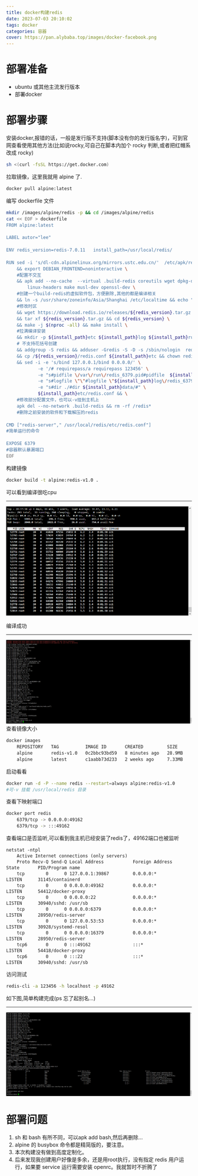 ```yaml
---
title: docker构建redis
date: 2023-07-03 20:10:02
tags: docker
categories: 容器
cover: https://pan.alybaba.top/images/docker-facebook.png
---
```

# 部署准备
- ubuntu 或其他主流发行版本
- 部署docker
# 部署步骤
安装docker,报错的话，一般是发行版不支持(脚本没有你的发行版名字)，可到官网查看使用其他方法(比如说rocky,可自己在脚本内加个 rocky 判断,或者把红帽系改成 rocky)
```bash
sh <(curl -fsSL https://get.docker.com)
```
拉取镜像，这里我就用 alpine 了.
```bash
docker pull alpine:latest
```
编写 dockerfile 文件
```bash
mkdir /images/alpine/redis -p && cd /images/alpine/redis 
cat << EOF > dockerfile
FROM alpine:latest

LABEL autor="lee"

ENV redis_version=redis-7.0.11   install_path=/usr/local/redis/

RUN sed -i 's/dl-cdn.alpinelinux.org/mirrors.ustc.edu.cn/'  /etc/apk/repositories \
    && export DEBIAN_FRONTEND=noninteractive \
    #配置不交互
    && apk add --no-cache  --virtual .build-redis coreutils wget dpkg-dev dpkg gcc tzdata\
        linux-headers make musl-dev openssl-dev \
    #创建一个build-redis的虚拟软件包，方便删除,其他的都是编译相关
    && ln -s /usr/share/zoneinfo/Asia/Shanghai /etc/localtime && echo "Asia/Shanghai" > /etc/timezone \
    #修改时区
    && wget https://download.redis.io/releases/${redis_version}.tar.gz \
    && tar xf ${redis_version}.tar.gz && cd ${redis_version} \
    && make -j $(nproc -all) && make install \
    #拉满编译安装
    && mkdir -p ${install_path}etc ${install_path}log ${install_path}run ${install_path}data \
    # 不支持花括号创建
    && addgroup -S redis && adduser -Gredis -S -D -s /sbin/nologin  redis \
    && cp /${redis_version}/redis.conf ${install_path}etc && chown redis.redis ${install_path} \
    && sed -i -e 's/bind 127.0.0.1/bind 0.0.0.0/' \
            -e '/# requirepass/a requirepass 123456' \
            -e "s#pidfile \/var\/run\/redis_6379.pid#pidfile  ${install_path}pid\/redis_6379.pid#" \
            -e "s#logfile \"\"#logfile \"${install_path}log\/redis_6379.log\"#" \
            -e "s#dir ./#dir ${install_path}data/#" \
            ${install_path}etc/redis.conf && \
    #修改部分配置文件，也可以-v挂到主机上
    apk del --no-network .build-redis && rm -rf /redis*
    #删除之前安装的软件和下载解压的redis

CMD ["redis-server"," /usr/local/redis/etc/redis.conf"]
#简单运行的命令

EXPOSE 6379
#容器默认暴漏端口
EOF
```
构建镜像
```bash
docker build -t alpine:redis-v1.0 .
```
可以看到编译很吃cpu
<hr />

![](/images/alpine-build-redis-top.jpg)

编译成功
<hr />

![](/images/alpine-build-succecd.jpg)
查看镜像大小
```bash
docker images
    REPOSITORY   TAG          IMAGE ID       CREATED         SIZE
    alpine       redis-v1.0   0c2bbc93bd59   8 minutes ago   28.9MB
    alpine       latest       c1aabb73d233   2 weeks ago     7.33MB
```
启动看看
```bash
docker run -d -P --name redis --restart=always alpine:redis-v1.0 
#可-v 挂载 /usr/local/redis 目录
```
查看下映射端口
```bash
docker port redis
    6379/tcp -> 0.0.0.0:49162
    6379/tcp -> :::49162
```
查看端口是否监听,可以看到我主机已经安装了redis了，49162端口也被监听
```bahs
netstat -ntpl
    Active Internet connections (only servers)
    Proto Recv-Q Send-Q Local Address           Foreign Address         State       PID/Program name    
    tcp        0      0 127.0.0.1:39867         0.0.0.0:*               LISTEN      31145/containerd    
    tcp        0      0 0.0.0.0:49162           0.0.0.0:*               LISTEN      54412/docker-proxy  
    tcp        0      0 0.0.0.0:22              0.0.0.0:*               LISTEN      30940/sshd: /usr/sb 
    tcp        0      0 0.0.0.0:6379            0.0.0.0:*               LISTEN      28950/redis-server  
    tcp        0      0 127.0.0.53:53           0.0.0.0:*               LISTEN      30928/systemd-resol 
    tcp        0      0 0.0.0.0:16379           0.0.0.0:*               LISTEN      28950/redis-server  
    tcp6       0      0 :::49162                :::*                    LISTEN      54418/docker-proxy  
    tcp6       0      0 :::22                   :::*                    LISTEN      30940/sshd: /usr/sb 
```
访问测试
```bash
redis-cli -a 123456 -h localhost -p 49162
```
如下图,简单构建完成(ps 忘了起别名...)
<hr />

![](/images/alpine-redis-run.jpg)


# 部署问题
1. sh 和 bash 有所不同，可以apk add bash,然后再删除...
2. alpine 的 busybox 命令都是精简版的，要注意。
3. 本次构建没有做到高度定制化。
4. 后来发现我创建用户好像是多余，还是用root执行，没有指定 redis 用户运行，如果要 service 运行需要安装 openrc。我就暂时不折腾了










